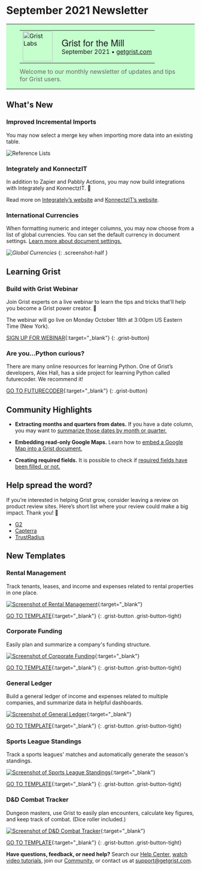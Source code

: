 # September 2021 Newsletter

<style>
  /* restore some poorly overridden defaults */
  .newsletter-header .table {
    background-color: initial;
    border: initial;
  }
  .newsletter-header .table > tbody > tr > td {
    padding: initial;
    border: initial;
    vertical-align: initial;
  }
  .newsletter-header img.header-img {
    padding: initial;
    max-width: initial;
    display: initial;
    padding: initial;
    line-height: initial;
    background-color: initial;
    border: initial;
    border-radius: initial;
    margin: initial;
  }

  /* copy newsletter styles, with a prefix for sufficient specificity */
  .newsletter-header .header {
    border: none;
    padding: 0;
    margin: 0;
  }
  .newsletter-header table > tbody > tr > td.header-image {
    width: 80px;
    padding-right: 16px;
  }
  .newsletter-header table > tbody > tr > td.header-text {
    background-color: #c4ffcd;
    padding: 16px 36px;
  }
  .newsletter-header table.header-top {
    border: none;
    padding: 0;
    margin: 0;
    width: 100%;
  }
  .header-title {
    font-family: Helvetica Neue, Helvetica, Arial, sans-serif;
    font-size: 24px;
    line-height: 28px;
  }
  .header-month {
  }
  .header-welcome {
    margin-top: 12px;
    color: #666666;
  }
</style>
<div class="newsletter-header">
<table class="header" cellpadding="0" cellspacing="0" border="0"><tr>
  <td class="header-text">
    <table class="header-top"><tr>
      <td class="header-image">
        <a href="https://www.getgrist.com">
          <img class="header-img" src="/images/newsletters/grist-labs.png" width="80" height="80" alt="Grist Labs" border="0">
        </a>
      </td>
      <td class="header-top-text">
        <div class="header-title">Grist for the Mill</div>
        <div class="header-month">September 2021
          &#8226; <a href="https://www.getgrist.com/">getgrist.com</a></div>
      </td>
    </tr></table>
    <div class="header-welcome">
      Welcome to our monthly newsletter of updates and tips for Grist users.
    </div>
  </td>
</tr></table>
</div>

## What's New

### Improved Incremental Imports

You may now select a merge key when importing more data into an existing table.

![Reference Lists](../images/newsletters/2021-09/import-merge-keys.gif)

### Integrately and KonnectzIT

In addition to Zapier and Pabbly Actions, you may now build integrations with Integrately and KonnectzIT. 🚀

Read more on [Integrately’s website](https://integrately.com/integrations/grist) and [KonnectzIT’s website](https://konnectzit.com/).

### International Currencies

When formatting numeric and integer columns, you may now choose from a list of global currencies. You can set the default currency in document settings. [Learn more about document settings.](https://support.getgrist.com/creating-doc/#document-settings)

<span class="screenshot-large">*![Global Currencies](../images/columns/columns-format-currency.png)*</span>
{: .screenshot-half }

## Learning Grist

### Build with Grist Webinar

Join Grist experts on a live webinar to learn the tips and tricks that’ll help you become a Grist power creator. 💪

The webinar will go live on Monday October 18th at 3:00pm US Eastern Time (New York).

[SIGN UP FOR WEBINAR](https://www.getgrist.com/learn-grist-webinar/){:target="\_blank"}
{: .grist-button}

### Are you...Python curious?

There are many online resources for learning Python. One of Grist’s developers, Alex Hall, has a side project for learning Python called futurecoder. We recommend it!

[GO TO FUTURECODER](https://futurecoder.io/){:target="\_blank"}
{: .grist-button}

## Community Highlights

* **Extracting months and quarters from dates.** If you have a date column, you may want to [summarize those dates by month or quarter.](https://community.getgrist.com/t/recipe-for-getting-months-and-quarters-from-dates/) 

* **Embedding read-only Google Maps.** Learn how to [embed a Google Map into a Grist document.](https://community.getgrist.com/t/how-to-embed-google-map-as-an-iframe/)

* **Creating required fields.** It is possible to check if [required fields have been filled, or not.](https://community.getgrist.com/t/how-to-make-the-mandatory-field/)  

## Help spread the word?
If you’re interested in helping Grist grow, consider leaving a review on product review sites. Here’s  short list where your review could make a big impact. Thank you! 🙏


* [G2](https://www.g2.com/products/grist/)
* [Capterra](https://www.capterra.com/p/232821/Grist/)
* [TrustRadius](https://www.trustradius.com/products/grist/)

## New Templates

### Rental Management

Track tenants, leases, and income and expenses related to rental properties in one place.

[![Screenshot of Rental Management](../images/newsletters/2021-09/rental-management.png)](https://templates.getgrist.com/5iMYwmESm33J/Rental-Management){:target="\_blank"}

[GO TO TEMPLATE](https://templates.getgrist.com/5iMYwmESm33J/Rental-Management){:target="\_blank"}
{: .grist-button .grist-button-tight}

### Corporate Funding

Easily plan and summarize a company's funding structure. 

[![Screenshot of Corporate Funding](../images/newsletters/2021-09/corporate-funding.png)](https://templates.getgrist.com/qprycQa2TVwa/Corporate-Funding){:target="\_blank"}

[GO TO TEMPLATE](https://templates.getgrist.com/qprycQa2TVwa/Corporate-Funding){:target="\_blank"}
{: .grist-button .grist-button-tight}

### General Ledger

Build a general ledger of income and expenses related to multiple companies, and summarize data in helpful dashboards.

[![Screenshot of General Ledger](../images/newsletters/2021-09/general-ledger.png)](https://templates.getgrist.com/2YwYBWpREY2a/General-Ledger){:target="\_blank"}

[GO TO TEMPLATE](https://templates.getgrist.com/2YwYBWpREY2a/General-Ledger){:target="\_blank"}
{: .grist-button .grist-button-tight}

### Sports League Standings

Track a sports leagues' matches and automatically generate the season's standings.

[![Screenshot of Sports League Standings](../images/newsletters/2021-09/sports-league.png)](https://templates.getgrist.com/1xJAp2uxM7tF/Sports-League-Standings){:target="\_blank"}

[GO TO TEMPLATE](https://templates.getgrist.com/1xJAp2uxM7tF/Sports-League-Standings){:target="\_blank"}
{: .grist-button .grist-button-tight}

### D&D Combat Tracker

Dungeon masters, use Grist to easily plan encounters, calculate key figures, and keep track of combat. (Dice roller included.)

[![Screenshot of D&D Combat Tracker](../images/newsletters/2021-09/dnd-combat.png)](https://templates.getgrist.com/3r2i6U4zhQLb/DD-Encounter-Tracker){:target="\_blank"}

[GO TO TEMPLATE](https://templates.getgrist.com/3r2i6U4zhQLb/DD-Encounter-Tracker){:target="\_blank"}
{: .grist-button .grist-button-tight}


**Have questions, feedback, or need help?** Search our [Help Center](../index.md), [watch video
tutorials](https://www.youtube.com/channel/UCx0ioQrrC-bIrkmZ7ZULr0g/playlists), join our
[Community](https://community.getgrist.com), or contact us at <support@getgrist.com>.
